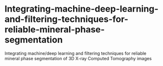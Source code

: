 # Integrating-machine-deep-learning-and-filtering-techniques-for-reliable-mineral-phase-segmentation
Integrating machine/deep learning and filtering techniques for reliable mineral phase segmentation of 3D X-ray Computed Tomography images
